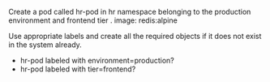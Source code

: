 Create a pod called hr-pod in hr namespace belonging to the production environment and frontend tier .
image: redis:alpine

Use appropriate labels and create all the required objects if it does not exist in the system already.

- hr-pod labeled with environment=production?
- hr-pod labeled with tier=frontend?